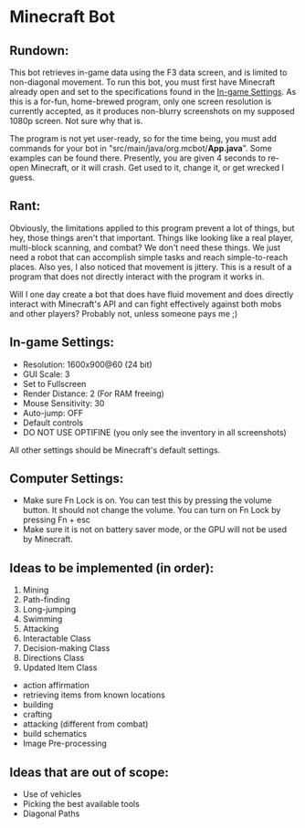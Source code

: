 # Minecraft Bot
## Rundown:
This bot retrieves in-game data using the F3 data screen, and is limited to 
non-diagonal movement. To run this bot, you must first have Minecraft already
open and set to the specifications found in the [In-game Settings](#in-game-settings-).
As this is a for-fun, home-brewed program, only one screen resolution is currently
accepted, as it produces non-blurry screenshots on my supposed 1080p screen. Not sure
why that is.

The program is not yet user-ready, so for the time being, you must add commands for
your bot in "src/main/java/org.mcbot/**App.java**". Some examples can be found there.
Presently, you are given 4 seconds to re-open Minecraft, or it will crash. Get used to it,
change it, or get wrecked I guess.

## Rant:
Obviously, the limitations applied to this program prevent a lot of things, but hey,
those things aren't that important. Things like looking like a real player, multi-block
scanning, and combat? We don't need these things. We just need a robot that can
accomplish simple tasks and reach simple-to-reach places. Also yes, I also noticed that
movement is jittery. This is a result of a program that does not directly interact with
the program it works in.

Will I one day create a bot that does have fluid movement and does directly interact
with Minecraft's API and can fight effectively against both mobs and other players?
Probably not, unless someone pays me ;)

## In-game Settings:
- Resolution: 1600x900@60 (24 bit)
- GUI Scale: 3
- Set to Fullscreen
- Render Distance: 2 (For RAM freeing)
- Mouse Sensitivity: 30
- Auto-jump: OFF
- Default controls
- DO NOT USE OPTIFINE (you only see the inventory in all screenshots)

All other settings should be Minecraft's default settings.
## Computer Settings:
- Make sure Fn Lock is on. You can test this by pressing the volume button.
It should not change the volume. You can turn on Fn Lock by pressing Fn + esc
- Make sure it is not on battery saver mode, or the GPU will not be used by
Minecraft.
## Ideas to be implemented (in order):
1. Mining
2. Path-finding
3. Long-jumping
4. Swimming
5. Attacking
6. Interactable Class
7. Decision-making Class
8. Directions Class
9. Updated Item Class
- action affirmation
- retrieving items from known locations
- building
- crafting
- attacking (different from combat)
- build schematics
- Image Pre-processing
## Ideas that are out of scope:
- Use of vehicles
- Picking the best available tools
- Diagonal Paths